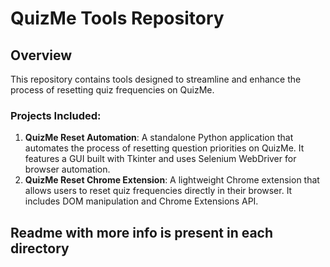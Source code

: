 
# QuizMe Tools Repository

## Overview

This repository contains tools designed to streamline and enhance the process of resetting quiz frequencies on QuizMe.

### Projects Included:
1. **QuizMe Reset Automation**: A standalone Python application that automates the process of resetting question priorities on QuizMe. It features a GUI built with Tkinter and uses Selenium WebDriver for browser automation.
2. **QuizMe Reset Chrome Extension**: A lightweight Chrome extension that allows users to reset quiz frequencies directly in their browser. It includes DOM manipulation and Chrome Extensions API.

## Readme with more info is present in each directory
